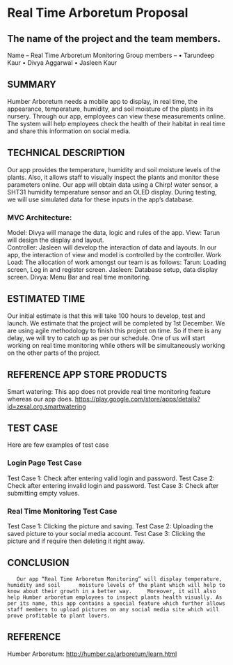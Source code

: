 # Real Time Arboretum Proposal

## The name of the project and the team members.

Name – Real Time Arboretum Monitoring
Group members – 
•	Tarundeep Kaur
•	Divya Aggarwal
•	Jasleen Kaur

## SUMMARY
Humber Arboretum needs a mobile app to display, in real time, the appearance, temperature, humidity, and soil moisture of the plants in its nursery. Through our app, employees can view these measurements online. The system will help employees check the health of their habitat in real time and share this information on social media. 
## TECHNICAL DESCRIPTION 
Our app provides the temperature, humidity and soil moisture levels of the plants. Also, it allows staff to visually inspect the plants and monitor these parameters online. 
Our app will obtain data using a Chirp! water sensor, a SHT31 humidity temperature sensor and an OLED display. During testing, we will use simulated data for these inputs in the app’s database. 
### MVC Architecture: 
Model:  Divya will manage the data, logic and rules of the app. 
View:  Tarun will design the display and layout.  
Controller: Jasleen will develop the interaction of data and layouts. In our app, the interaction of view and model is controlled by the controller.
Work Load: The allocation of work amongst our team is as follows:
Tarun: Loading screen, Log in and register screen.
Jasleen: Database setup, data display screen.
Divya: Menu Bar and real time monitoring.

## ESTIMATED TIME
Our initial estimate is that this will take 100 hours to develop, test and launch. We estimate that the project will be completed by 1st December.
We are using agile methodology to finish this project on time. So if there is any delay, we will try to catch up as per our schedule. One of us will start working on real time monitoring while others will be simultaneously working on the other parts of the 	project.
## REFERENCE APP STORE PRODUCTS
Smart watering: This app does not provide real time monitoring feature whereas our app does.
	https://play.google.com/store/apps/details?id=zexal.org.smartwatering

   
##  TEST CASE

Here are few examples of test case 
### Login Page Test Case
Test Case 1: Check after entering valid login and password. 
Test Case 2: Check after entering invalid login and password.
Test Case 3: Check after submitting empty values.

### Real Time Monitoring Test Case
Test Case 1: Clicking the picture and saving.
Test Case 2: Uploading the saved picture to your social media account.
Test Case 3: Clicking the picture and if require then deleting it right away.

## CONCLUSION
       Our app “Real Time Arboretum Monitoring” will display temperature, humidity and soil      moisture levels of the plant which will help to know about their growth in a better way.     Moreover, it will also help Humber arboretum employees to inspect plants health visually. As per its name, this app contains a special feature which further allows staff members to upload pictures on any social media site which will prove profitable to plant lovers.
## REFERENCE
Humber Arboretum:  http://humber.ca/arboretum/learn.html

